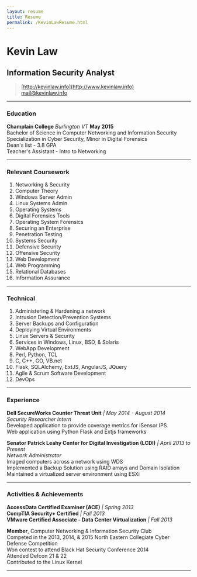 ```yaml
---
layout: resume
title: Resume
permalink: /KevinLawResume.html
---
```


# Kevin Law
## Information Security Analyst

> [http://kevinlaw.info](http://www.kevinlaw.info) <br>
> [mail@kevinlaw.info](mailto:mail@kevinlaw.info)

------

### Education

**Champlain College** *Burlington VT* __May 2015__   
Bachelor of Science in Computer Networking and Information Security  
Specialization in Cyber Security, Minor in Digital Forensics  
Dean's list - 3.8 GPA  
Teacher's Assistant - Intro to Networking 


------

### Relevant Coursework

1. Networking & Security
1. Computer Theory
1. Windows Server Admin  
1. Linux Systems Admin 
1. Operating Systems
1. Digital Forensics Tools
1. Operating System Forensics
1. Securing an Enterprise
1. Penetration Testing
1. Systems Security
1. Defensive Security
1. Offensive Security
1. Web Development
1. Web Programming
1. Relational Databases
1. Information Assurance

------

### Technical

1. Administering & Hardening a network
1. Intrusion Detection/Prevention Systems
1. Server Backups and Configuration
1. Deploying Virtual Environments
1. Linux Servers & Security
1. Services in Windows, Linux, BSD, & Solaris
1. WebApp Development
1. Perl, Python,  TCL
1. C, C++, GO, VB.net
1. Flask, SQLAlchemy, ExtJS, AngularJS, JQuery
1. Agile & Scrum Software Development
1. DevOps


------

### Experience

**Dell SecureWorks Counter Threat Unit**  *| May 2014 - August 2014*  
	*Security Researcher Intern*  
	Developed application to provide coverage metrics for iSensor IPS  
	Web application using Python Flask and Extjs frameworks  

**Senator Patrick Leahy Center for Digital Investigation (LCDI)**  *| April 2013 to Present*  
	*Network Administrator*  
	Imaged computers across a network using WDS  
	Implemented a Backup Solution using RAID arrays and Domain Isolation   
	Maintained a virtualized server environment using ESXi  

------

### Activities & Achievements
**AccessData Certified Examiner (ACE)** *| Spring 2013*  
**CompTIA Security+ Certified** *| Fall 2013*  
**VMware Certified Associate - Data Center Virtualization** *| Fall 2013*  

 
**Member**, Computer Networking & Information Security Club  
Competed in the 2013, 2014, & 2015 North Eastern Collegiate Cyber Defense Competition  
Won contest to attend Black Hat Security Conference 2014  
Attended Defcon 21 & 22  
Contributed to the Linux Kernel

------

